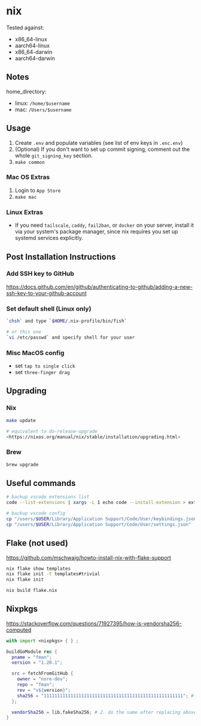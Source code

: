 # nix

Tested against:

- x86_64-linux
- aarch64-linux
- x86_64-darwin
- aarch64-darwin

## Notes

home_directory:

- linux: `/home/$username`
- mac: `/Users/$username`

## Usage

1. Create `.env` and populate variables (see list of env keys in `.enc.env`)
2. (Optional) If you don't want to set up commit signing, comment out the whole `git_signing_key` section.
3. `make common`

### Mac OS Extras

1. Login to `App Store`
2. `make mac`

### Linux Extras

- If you need `tailscale`, `caddy`, `fail2ban`, or `docker` on your server, install it via your system's package manager, since nix requires you set up systemd services explicitly.
<!-- - If you want to use a local apt repo: `sed -i 's#http://ports.ubuntu.com/ubuntu-ports#http://th.archive.ubuntu.com/ubuntu#g' /etc/apt/sources.list` -->

## Post Installation Instructions

### Add SSH key to GitHub

<https://docs.github.com/en/github/authenticating-to-github/adding-a-new-ssh-key-to-your-github-account>

### Set default shell (Linux only)

```bash
`chsh` and type `$HOME/.nix-profile/bin/fish`

# or this one
`vi /etc/passwd` and specify shell for your user
```

<!-- ### Set iTerm2 config (Mac only)

- Import iTerm2 config (`config/iterm-config.json`)
- Preferences > Profile > General > Command, select `Custom Shell` from drop-down menu, and set value to `/Users/$USER/.nix-profile/bin/fish` # replace `$USER` with your username
- Preferences > general > profiles > general > working directory > select `Reuse previous session's directory`
- Preferences > Profile > Text > Font > select `MesloLGS Nerd Font Mono` -->

### Misc MacOS config

- set `tap to single click`
- set `three-finger drag`

## Upgrading

### Nix

```bash
make update

# equivalent to do-release-upgrade
<https://nixos.org/manual/nix/stable/installation/upgrading.html>
```

### Brew

```bash
brew upgrade
```

## Useful commands

```bash
# backup vscode extensions list
code --list-extensions | xargs -L 1 echo code --install-extension > ext_install.sh

# backup vscode config
cp "/users/$USER/Library/Application Support/Code/User/keybindings.json" .
cp "/users/$USER/Library/Application Support/Code/User/settings.json" .
```

## Flake (not used)

<https://github.com/mschwaig/howto-install-nix-with-flake-support>

```bash
nix flake show templates
nix flake init -t templates#trivial
nix flake init

nix build flake.nix
```

## Nixpkgs

<https://stackoverflow.com/questions/71927395/how-is-vendorsha256-computed>

```nix
with import <nixpkgs> { } ;

buildGoModule rec {
  pname = "fman";
  version = "1.20.1";

  src = fetchFromGitHub {
    owner = "nore-dev";
    repo = "fman";
    rev = "v${version}";
    sha256 = "1111111111111111111111111111111111111111111111111111"; # 1. replace with actual value from run logs
  };

  vendorSha256 = lib.fakeSha256; # 2. do the same after replacing above sha
}
```
